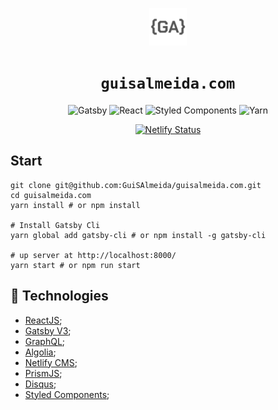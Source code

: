 
<p align="center">
  <a href="https://www.guisalmeida.com" target="_blank">
    <img alt="Logo" src="src/images/gui-icon.png" width="60" />
  </a>
</p>

<h1 align="center">
  <code>guisalmeida.com</code>
</h1>

<p align="center">
  <img alt="Gatsby" src="https://img.shields.io/badge/Gatsby-%23663399.svg?style=for-the-badge&logo=gatsby&logoColor=white" />
  <img alt="React" src="https://img.shields.io/badge/react-%2320232a.svg?style=for-the-badge&logo=react&logoColor=%2361DAFB" />
  <img alt="Styled Components" src="https://img.shields.io/badge/styled--components-DB7093?style=for-the-badge&logo=styled-components&logoColor=white" />
  <img alt="Yarn" src="https://img.shields.io/badge/yarn-%232C8EBB.svg?style=for-the-badge&logo=yarn&logoColor=white" />
</p>

<p align="center">
  <a style="display: block;" href="https://app.netlify.com/sites/guisalmeida/deploys" target="_blank">
    <img alt="Netlify Status" src="https://api.netlify.com/api/v1/badges/d5853d6a-fa00-41f5-8bd2-00a57982577e/deploy-status" />
  </a>
</p>


## Start
```
git clone git@github.com:GuiSAlmeida/guisalmeida.com.git
cd guisalmeida.com
yarn install # or npm install

# Install Gatsby Cli
yarn global add gatsby-cli # or npm install -g gatsby-cli

# up server at http://localhost:8000/
yarn start # or npm run start
```

## 🚀 Technologies
- [ReactJS](https://reactjs.org/);
- [Gatsby V3](https://www.gatsbyjs.org/);
- [GraphQL](https://graphql.org/);
- [Algolia](https://www.algolia.com/);
- [Netlify CMS](https://www.netlifycms.org/);
- [PrismJS](https://prismjs.com/);
- [Disqus](https://disqus.com/);
- [Styled Components](https://styled-components.com/);

